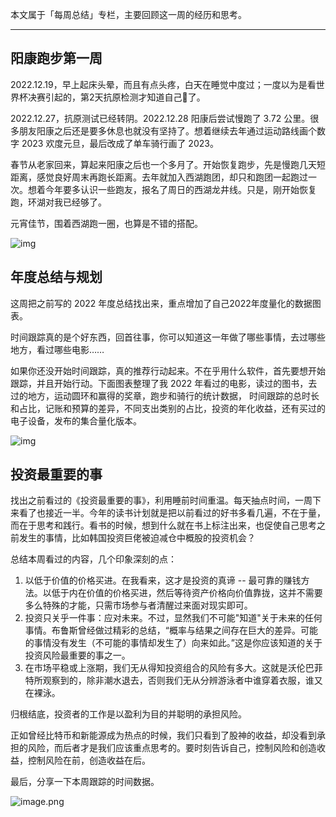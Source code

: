 
本文属于「每周总结」专栏，主要回顾这一周的经历和思考。

---

## 阳康跑步第一周

2022.12.19，早上起床头晕，而且有点头疼，白天在睡觉中度过；一度以为是看世界杯决赛引起的，第2天抗原检测才知道自己🐑了。

2022.12.27，抗原测试已经转阴。2022.12.28 阳康后尝试慢跑了 3.72 公里。很多朋友阳康之后还是要多休息也就没有坚持了。想着继续去年通过运动路线画个数字 2023 欢度元旦，最后改成了单车骑行画了 2023。

春节从老家回来，算起来阳康之后也一个多月了。开始恢复跑步，先是慢跑几天短距离，感觉良好周末再跑长距离。去年就加入西湖跑团，却只和跑团一起跑过一次。想着今年要多认识一些跑友，报名了周日的西湖龙井线。只是，刚开始恢复跑，环湖对我已经够了。

元宵佳节，围着西湖跑一圈，也算是不错的搭配。

![img](https://cdn.nlark.com/yuque/0/2023/png/177619/1675600128594-64cac4ac-e1a2-41a9-8da9-9bc6ceebf418.png)

## 年度总结与规划

这周把之前写的 2022 年度总结找出来，重点增加了自己2022年度量化的数据图表。

时间跟踪真的是个好东西，回首往事，你可以知道这一年做了哪些事情，去过哪些地方，看过哪些电影……

如果你还没开始时间跟踪，真的推荐行动起来。不在乎用什么软件，首先要想开始跟踪，并且开始行动。下面图表整理了我 2022 年看过的电影，读过的图书，去过的地方，运动圆环和赢得的奖章，跑步和骑行的统计数据， 时间跟踪的总时长和占比，记账和预算的差异，不同支出类别的占比，投资的年化收益，还有买过的电子设备，发布的集合量化版本。

![img](https://cdn.nlark.com/yuque/0/2023/png/177619/1675600760313-043eb781-07bb-4f74-8017-ce86f10f41c7.png)

## 投资最重要的事

找出之前看过的《投资最重要的事》，利用睡前时间重温。每天抽点时间，一周下来看了也接近一半。今年的读书计划就是把以前看过的好书多看几遍，不在于量，而在于思考和践行。看书的时候，想到什么就在书上标注出来，也促使自己思考之前发生的事情，比如韩国投资巨佬被迫减仓中概股的投资机会？

总结本周看过的内容，几个印象深刻的点：

1. 以低于价值的价格买进。在我看来，这才是投资的真谛 -- 最可靠的赚钱方法。以低于内在价值的价格买进，然后等待资产价格向价值靠拢，这并不需要多么特殊的才能，只需市场参与者清醒过来面对现实即可。
2. 投资只关乎一件事：应对未来。不过，显然我们不可能"知道"关于未来的任何事情。布鲁斯曾经做过精彩的总结，“概率与结果之间存在巨大的差异。可能的事情没有发生（不可能的事情却发生了）向来如此。”这是你应该知道的关于投资风险最重要的事之一。
3. 在市场平稳或上涨期，我们无从得知投资组合的风险有多大。这就是沃伦巴菲特所观察到的，除非潮水退去，否则我们无从分辨游泳者中谁穿着衣服，谁又在裸泳。

归根结底，投资者的工作是以盈利为目的并聪明的承担风险。

正如曾经比特币和新能源成为热点的时候，我们只看到了股神的收益，却没看到承担的风险，而后者才是我们应该重点思考的。要时刻告诉自己，控制风险和创造收益，控制风险在前，创造收益在后。

最后，分享一下本周跟踪的时间数据。

![image.png](https://cdn.nlark.com/yuque/0/2023/png/177619/1675611901342-9360ef1c-b63f-41d9-b72a-2921fe4416d1.png?x-oss-process=image%2Fresize%2Cw_1500%2Climit_0)
